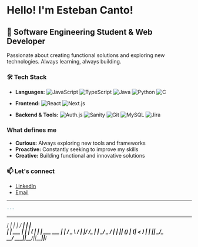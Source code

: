 # Hello! I'm Esteban Canto! 

## 🚀 Software Engineering Student & Web Developer

Passionate about creating functional solutions and exploring new technologies. Always learning, always building.

### 🛠️ Tech Stack
- **Languages:** 
  ![JavaScript](https://img.shields.io/badge/JavaScript-F7DF1E?style=for-the-badge&logo=javascript&logoColor=black)
  ![TypeScript](https://img.shields.io/badge/TypeScript-007ACC?style=for-the-badge&logo=typescript&logoColor=white)
  ![Java](https://img.shields.io/badge/Java-ED8B00?style=for-the-badge&logo=openjdk&logoColor=white)
  ![Python](https://img.shields.io/badge/Python-3776AB?style=for-the-badge&logo=python&logoColor=white)
  ![C](https://img.shields.io/badge/C-00599C?style=for-the-badge&logo=c&logoColor=white)

- **Frontend:** 
  ![React](https://img.shields.io/badge/React-20232A?style=for-the-badge&logo=react&logoColor=61DAFB)
  ![Next.js](https://img.shields.io/badge/Next.js-000000?style=for-the-badge&logo=next.js&logoColor=white)

- **Backend & Tools:** 
  ![Auth.js](https://img.shields.io/badge/Auth.js-000000?style=for-the-badge&logo=auth0&logoColor=white)
  ![Sanity](https://img.shields.io/badge/Sanity-000000?style=for-the-badge&logo=sanity&logoColor=white)
  ![Git](https://img.shields.io/badge/Git-F05032?style=for-the-badge&logo=git&logoColor=white)
  ![MySQL](https://img.shields.io/badge/MySQL-4479A1?style=for-the-badge&logo=mysql&logoColor=white)
  ![Jira](https://img.shields.io/badge/Jira-0052CC?style=for-the-badge&logo=jira&logoColor=white)
  
### What defines me
- **Curious:** Always exploring new tools and frameworks
- **Proactive:** Constantly seeking to improve my skills
- **Creative:** Building functional and innovative solutions

### 📫 Let's connect
- [LinkedIn](https://www.linkedin.com/in/estebancanvaz/)
- [Email](ecantovaz@gmail.com)

---

```markdown
---

```
   _____           _      _____ _ _            
  / ____|         | |    / ____| | |           
 | |     ___   ___| | __| (___ | | |_ ___  ___ 
 | |    / _ \ / __| |/ /\___ \| | __/ _ \/ __|
 | |___| (_) | (__|   < ____) | | ||  __/\__ \
  \_____\___/ \___|_|\_\_____/|_|\__\___||___/
